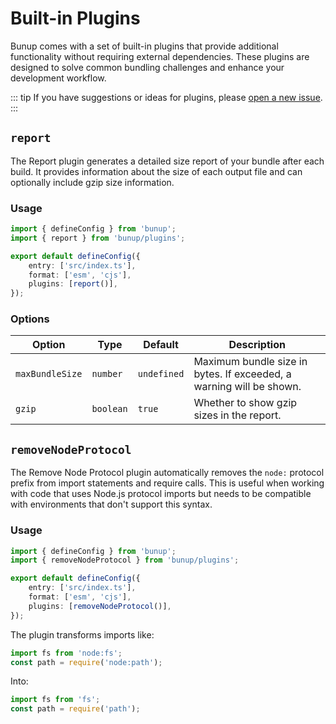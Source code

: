 # Built-in Plugins

Bunup comes with a set of built-in plugins that provide additional functionality without requiring external dependencies. These plugins are designed to solve common bundling challenges and enhance your development workflow.

::: tip
If you have suggestions or ideas for plugins, please [open a new issue](https://github.com/arshad-yaseen/bunup/issues/new).
:::

## `report`

The Report plugin generates a detailed size report of your bundle after each build. It provides information about the size of each output file and can optionally include gzip size information.

### Usage

```ts
import { defineConfig } from 'bunup';
import { report } from 'bunup/plugins';

export default defineConfig({
	entry: ['src/index.ts'],
	format: ['esm', 'cjs'],
	plugins: [report()],
});
```

### Options

| Option          | Type      | Default     | Description                                                         |
| --------------- | --------- | ----------- | ------------------------------------------------------------------- |
| `maxBundleSize` | `number`  | `undefined` | Maximum bundle size in bytes. If exceeded, a warning will be shown. |
| `gzip`          | `boolean` | `true`      | Whether to show gzip sizes in the report.                           |

## `removeNodeProtocol`

The Remove Node Protocol plugin automatically removes the `node:` protocol prefix from import statements and require calls. This is useful when working with code that uses Node.js protocol imports but needs to be compatible with environments that don't support this syntax.

### Usage

```ts
import { defineConfig } from 'bunup';
import { removeNodeProtocol } from 'bunup/plugins';

export default defineConfig({
	entry: ['src/index.ts'],
	format: ['esm', 'cjs'],
	plugins: [removeNodeProtocol()],
});
```

The plugin transforms imports like:
```ts
import fs from 'node:fs';
const path = require('node:path');
```

Into:
```ts
import fs from 'fs';
const path = require('path');
```
